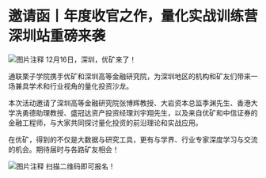 # 邀请函丨年度收官之作，量化实战训练营深圳站重磅来袭

![图片注释](http://storage-uqer.datayes.com/564aee87f9f06c4446b4829b/a79719f4-de40-11e7-82c3-0242ac140002)
12月16日，深圳，优矿来了！

通联栗子学院携手优矿和深圳高等金融研究院，为深圳地区的机构和矿友们带来一场兼具学术和行业视角的量化投资沙龙。

本次活动邀请了深圳高等金融研究院张博辉教授、大岩资本总监季渊先生、香港大学冼勇德助理教授、盛冠达资产投资经理刘宇翔先生，以及来自优矿和中信证券的金融工程师，与大家共同探讨量化投资的前沿理论和实战应用。

在优矿，得到的不仅是大数据与研究工具，更有与学界、行业专家深度学习与交流的机会。期待届时与各路矿友相会！

![图片注释](http://storage-uqer.datayes.com/564aee87f9f06c4446b4829b/00e05566-de41-11e7-82c3-0242ac140002)
扫描二维码即可报名！
